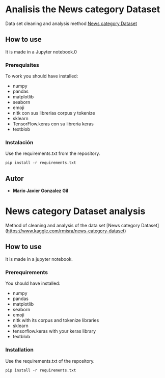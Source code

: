 # Analisis the News category Dataset

Data set cleaning and analysis method
[News category Dataset](https://www.kaggle.com/rmisra/news-category-dataset)
## How to use

It is made in a Jupyter notebook.0

### Prerequisites

To work you should have installed:
* numpy
* pandas
* matplotlib
* seaborn
* emoji
* nltk con sus librerias corpus y tokenize
* sklearn
* TensorFlow.keras con su libreria keras
* textblob



### Instalación

Use the requirements.txt from the repository.

```
pip install -r requirements.txt
```


## Autor

* **Mario Javier Gonzalez Gil**





# News category Dataset analysis

Method of cleaning and analysis of the data set
[News category Dataset] (https://www.kaggle.com/rmisra/news-category-dataset)
## How to use

It is made in a jupyter notebook.

### Prerequirements

You should have installed:
* numpy
* pandas
* matplotlib
* seaborn
* emoji
* nltk with its corpus and tokenize libraries
* sklearn
* tensorflow.keras with your keras library
* textblob




### Installation

Use the requirements.txt of the repository.

``
pip install -r requirements.txt
``
